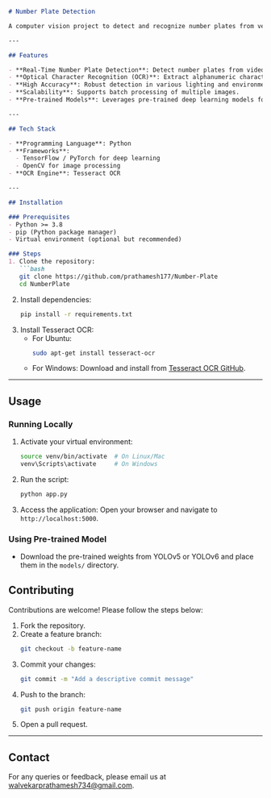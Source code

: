 ```markdown
# Number Plate Detection

A computer vision project to detect and recognize number plates from vehicle images or videos using machine learning and deep learning techniques. This project is built to assist in automated parking systems, law enforcement, and vehicle tracking applications.

---

## Features

- **Real-Time Number Plate Detection**: Detect number plates from video feeds or images.
- **Optical Character Recognition (OCR)**: Extract alphanumeric characters from detected plates.
- **High Accuracy**: Robust detection in various lighting and environmental conditions.
- **Scalability**: Supports batch processing of multiple images.
- **Pre-trained Models**: Leverages pre-trained deep learning models for efficient detection.

---

## Tech Stack

- **Programming Language**: Python
- **Frameworks**: 
  - TensorFlow / PyTorch for deep learning
  - OpenCV for image processing
- **OCR Engine**: Tesseract OCR

---

## Installation

### Prerequisites
- Python >= 3.8
- pip (Python package manager)
- Virtual environment (optional but recommended)

### Steps
1. Clone the repository:
   ```bash
   git clone https://github.com/prathamesh177/Number-Plate
   cd NumberPlate
   ```
2. Install dependencies:
   ```bash
   pip install -r requirements.txt
   ```
3. Install Tesseract OCR:
   - For Ubuntu:
     ```bash
     sudo apt-get install tesseract-ocr
     ```
   - For Windows:
     Download and install from [Tesseract OCR GitHub](https://github.com/tesseract-ocr/tesseract).

---

## Usage

### Running Locally
1. Activate your virtual environment:
   ```bash
   source venv/bin/activate  # On Linux/Mac
   venv\Scripts\activate     # On Windows
   ```
2. Run the script:
   ```bash
   python app.py
   ```
3. Access the application:
   Open your browser and navigate to `http://localhost:5000`.

### Using Pre-trained Model
- Download the pre-trained weights from YOLOv5 or YOLOv6 and place them in the `models/` directory.


## Contributing

Contributions are welcome! Please follow the steps below:
1. Fork the repository.
2. Create a feature branch:
   ```bash
   git checkout -b feature-name
   ```
3. Commit your changes:
   ```bash
   git commit -m "Add a descriptive commit message"
   ```
4. Push to the branch:
   ```bash
   git push origin feature-name
   ```
5. Open a pull request.

---

## Contact

For any queries or feedback, please email us at walvekarprathamesh734@gmail.com.

```

